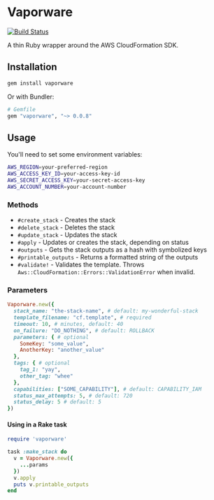 # Vaporware

[![Build Status](https://travis-ci.org/audreyschwarz/vaporware.svg?branch=master)](https://travis-ci.org/audreyschwarz/vaporware)

A thin Ruby wrapper around the AWS CloudFormation SDK.

## Installation

```bash
gem install vaporware
```

Or with Bundler:
```ruby
# Gemfile
gem "vaporware", "~> 0.0.8"
```

## Usage

You'll need to set some environment variables:

```bash
AWS_REGION=your-preferred-region
AWS_ACCESS_KEY_ID=your-access-key-id
AWS_SECRET_ACCESS_KEY=your-secret-access-key
AWS_ACCOUNT_NUMBER=your-account-number
```

### Methods

- `#create_stack` - Creates the stack
- `#delete_stack` - Deletes the stack
- `#update_stack` - Updates the stack
- `#apply` -  Updates or creates the stack, depending on status
- `#outputs` - Gets the stack outputs as a hash with symbolized keys
- `#printable_outputs` - Returns a formatted string of the outputs
- `#validate!` - Validates the template. Throws `Aws::CloudFormation::Errors::ValidationError` when invalid.

### Parameters

```ruby
Vaporware.new({
  stack_name: "the-stack-name", # default: my-wonderful-stack
  template_filename: "cf.template", # required
  timeout: 10, # minutes, default: 40
  on_failure: "DO_NOTHING", # default: ROLLBACK
  parameters: { # optional
    SomeKey: "some_value",
    AnotherKey: "another_value"
  },
  tags: { # optional
    tag_1: "yay",
    other_tag: "whee"
  },
  capabilities: ["SOME_CAPABILITY"], # default: CAPABILITY_IAM
  status_max_attempts: 5, # default: 720
  status_delay: 5 # default: 5
})
```

#### Using in a Rake task

```ruby
require 'vaporware'

task :make_stack do
  v = Vaporware.new({
    ...params
  })
  v.apply
  puts v.printable_outputs
end
```
